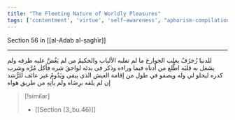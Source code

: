 ```yaml
---
title: "The Fleeting Nature of Worldly Pleasures"
tags: ['contentment', 'virtue', 'self-awareness', "aphorism-compilation"]
---
```


 Section 56 in [[al-Adab al-ṣaghīr]]

---
للدنيا زُخرُفٌ يغلب الجوارحَ ما لم تغلبه الألباب والحكيمُ من لم يَغُضَّ عليه طرفه ولم يشغل به قلبَه اطَّلع من أدناه فيما وراءه وذكر في بدئه لواحقَ شره فأكل مُرَّه وشرب كدره ليحلو لي وله ويصفو في طول من إقامة العيش الذي يبقى ويَدُومُ غير عائف للرُّشد إن لم يلقه برِضَاه ولم يأتِهِ من طريق هواه

> [!similar]
> - [[Section (3_bu.46)]]
